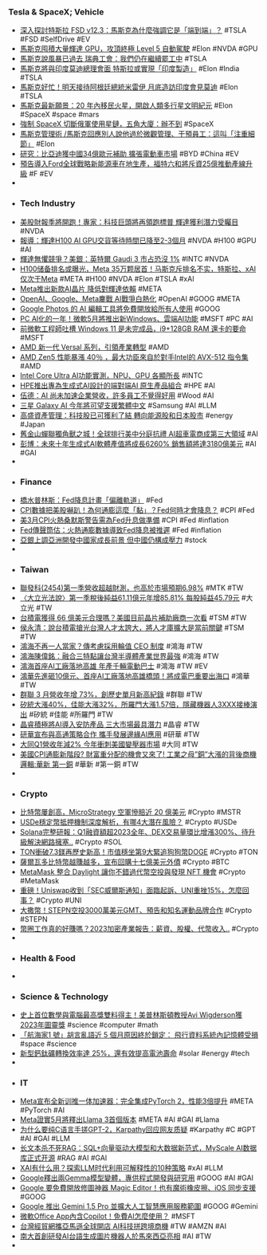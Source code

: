### Tesla & SpaceX; Vehicle
- [深入探討特斯拉 FSD v12.3：馬斯克為什麼強調它是「端到端」？](https://www.inside.com.tw/article/34720-what-is-tesla-fsd-v123-end-to-end) #TSLA #FSD #SelfDrive #EV
- [馬斯克囤積大量輝達 GPU，攻頂終極 Level 5 自動駕駛](https://technews.tw/2024/04/09/elon-musk-is-stocking-up-on-nvidia-gpus/) #Elon #NVDA #GPU
- [馬斯克說風暴已過去 瑞典工會：我們仍在繼續罷工中](https://news.cnyes.com/news/id/5520735) #TSLA
- [馬斯克將與印度莫迪總理會面 特斯拉或實現「印度製造」](https://tw.news.yahoo.com/馬斯克將與印度莫迪總理會面-特斯拉或實現-印度製造-072633465.html) #Elon #India #TSLA
- [馬斯克好忙！明天接待阿根廷總統米雷伊 月底造訪印度會見莫迪](https://money.udn.com/money/story/5599/7891958) #Elon #TSLA
- [馬斯克最新願景：20 年內移民火星，開啟人類多行星文明紀元](https://technews.tw/2024/04/11/elon-musk-to-mars/) #Elon #SpaceX #space #mars
- [強制 SpaceX 切斷俄軍使用星鏈，五角大廈：辦不到](https://technews.tw/2024/04/11/the-pentagon-cant-force-spacex-to-cut-the-starlink-service-from-the-russian-forces/) #SpaceX
- [馬斯克管理術 /馬斯克回應別人說他過於微觀管理、干預員工：這叫「注重細節」](https://www.techbang.com/posts/114384-musk-responds-to-excessive-interference-with-employees-its) #Elon
- [研究：比亞迪獲中國34億歐元補助 擴張電動車市場](https://news.cnyes.com/news/id/5520655) #BYD #China #EV
- [預告導入Ford全球戰略新能源車在地生產，福特六和將斥資25億推動產線升級](https://news.u-car.com.tw/news/article/78044) #F #EV
-
- ### Tech Industry
- [美股財報季將開跑！專家：科技巨頭將再領跑標普 輝達獲利潛力受矚目](https://news.cnyes.com/news/id/5521584) #NVDA
- [報導：輝達H100 AI GPU交貨等待時間已降至2-3個月](https://news.cnyes.com/news/id/5521665) #NVDA #H100 #GPU #AI
- [輝達無懼競爭？美銀：英特爾 Gaudi 3 市占恐沒 1%](https://technews.tw/2024/04/11/nvidias-recent-slide-is-a-refreshing-noise/) #INTC #NVDA
- [H100储备排名或曝光，Meta 35万颗居首！马斯克斥排名不实，特斯拉、xAI仅次于Meta](https://m.zhidx.com/p/419959.html) #META #H100 #NVDA #Elon #TSLA #xAI
- [Meta推出新款AI晶片 降低對輝達依賴](https://news.cnyes.com/news/id/5520868) #META
- [OpenAI、Google、Meta鏖戰 AI戰爭白熱化](https://tw.news.yahoo.com/openai-google-meta鏖戰-ai戰爭白熱化-072329758.html) #OpenAI #GOOG #META
- [Google Photos 的 AI 編輯工具將免費開放給所有人使用](https://tw.news.yahoo.com/google-photos-enhanced-editing-tools-will-no-longer-require-a-subscription-101849601.html) #GOOG
- [PC AI化的一年！微軟5月將推出新Windows、雲端AI功能](https://news.cnyes.com/news/id/5520977) #MSFT #PC #AI
- [前微軟工程師吐槽 Windows 11 是未完成品，i9+128GB RAM 還卡的要命](https://www.kocpc.com.tw/archives/542339) #MSFT
- [AMD 新一代 Versal 系列，引領產業轉型](https://statementdog.com/news/5575) #AMD
- [AMD Zen5 性能暴漲 40％ ，最大功臣來自於對手Intel的 AVX-512 指令集](https://www.techbang.com/posts/114359-the-secret-to-the-40-increase-in-amd-zen5-performance-the) #AMD
- [Intel Core Ultra AI功能實測，NPU、GPU 各顯所長](https://www.techbang.com/posts/114320-intel-core-ultra-ai) #INTC
- [HPE推出專為生成式AI設計的端對端AI 原生產品組合](https://news.taiwannet.com.tw/c-1/126158/HPE推出專為生成式AI設計的端對端AI原生產品組合.html) #HPE #AI
- [伍德：AI 尚未加速企業營收，許多員工不覺得好用](https://finance.technews.tw/2024/04/11/cathie-wood-thinks-nvidia-has-more-to-prove/) #Wood #AI
- [三星 Galaxy AI 今年將可望支援繁體中文](https://m.eprice.com.tw/mobile/talk/4523/5808842/1) #Samsung #AI #LLM
- [高盛資產管理：科技股已可獲利了結 轉向能源股和日本股市](https://news.cnyes.com/news/id/5521629) #energy #Japan
- [舊金山蟬聯獨角獸之城！全球排行美中分庭抗禮 AI超車電商成第三大領域](https://news.cnyes.com/news/id/5521596) #AI
- [彭博：未來十年生成式AI軟體產值將成長6260% 銷售額將達3180億美元](https://news.cnyes.com/news/id/5521599) #AI #GAI
-
- ### Finance
- [橋水普林斯：Fed降息計畫「偏離軌道」](https://news.cnyes.com/news/id/5520706) #Fed
- [CPI數據把美股嚇趴！為何通膨這麼「黏」？Fed何時才會降息？](https://www.wealth.com.tw/articles/43350915-c969-40c9-8369-07f1dd696c45) #CPI #Fed
- [美3月CPI火熱桑默斯警告需為Fed升息做準備](https://news.cnyes.com/news/id/5520972) #CPI #Fed #inflation
- [Fed傳聲筒估：火熱通膨數​​據導致Fed降息被推遲](https://news.cnyes.com/news/id/5520969) #Fed #inflation
- [亞銀上調亞洲開發中國家成長前景 但中國仍構成壓力](https://news.cnyes.com/news/id/5521078) #stock
-
- ### Taiwan
- [聯發科(2454)第一季營收超越財測，也高於市場預期6.98%](https://uanalyze.com.tw/articles/237605033) #MTK #TW
- [〈大立光法說〉第一季稅後純益61.11億元年增85.81% 每股純益45.79元](https://news.cnyes.com/news/id/5521660) #大立光 #TW
- [台積電獲得 66 億美元合理嗎？美國目前晶片補助廠商一次看](https://technews.tw/2024/04/11/us-chips-act-funding/) #TSM #TW
- [侯永清：說台積電搶光台灣人才太誇大，將人才庫擴大是當前關鍵](https://finance.technews.tw/2024/04/11/it-is-an-exaggeration-to-say-that-tsmc-has-stolen-all-taiwanese-talents/) #TSM #TW
- [鴻海不再一人當家？傳考慮採用輪值 CEO 制度](https://finance.technews.tw/2024/04/11/hon-hai-is-no-longer-in-charge-of-the-business-alone/) #鴻海 #TW
- [鴻海陳偉銘：融合三特點讓台灣半導體產業世界最強](https://finance.technews.tw/2024/04/11/three-characteristics-make-taiwan-the-strongest-semiconductor-in-the-world/) #鴻海 #TW
- [鴻海首座AI工廠落地高雄 年產千輛電動巴士](https://money.udn.com/money/story/5612/7892616) #鴻海 #TW #EV
- [鴻華先進砸10億元、首座AI工廠落地高雄橋頭！將成電巴重要出海口](https://www.wealth.com.tw/articles/2a5efec6-3193-41c4-97e6-6e0f3395fe3e) #鴻華 #TW
- [群聯 3 月營收年增 73%，創歷史單月新高紀錄](https://finance.technews.tw/2024/04/10/phisons-revenue-in-march-hit-a-record-high-in-a-single-month/) #群聯 #TW
- [矽統大漲40%，佳能大漲32%，所羅門大漲1.57倍，隱藏機器人3XXX接棒演出](https://news.cnyes.com/news/id/5521732) #矽統 #佳能 #所羅門 #TW
- [晶睿積極將AI導入安防產品 三大市場最具潛力](https://news.cnyes.com/news/id/5521910) #晶睿 #TW
- [研華宣布與高通策略合作 攜手發展邊緣AI應用](https://news.cnyes.com/news/id/5520707) #研華 #TW
- [大同Q1營收年減2% 今年衝刺美國變壓器市場](https://news.cnyes.com/news/id/5520486) #大同 #TW
- [美國CPI通膨新階段? 財富重分配的機會又來了! 工業之母”銅”大漲的背後商機邏輯:華新 第一銅](https://news.cnyes.com/news/id/5521914) #華新 #第一銅 #TW
-
- ### Crypto
- [比特幣屢創高，MicroStrategy 空軍慘賠近 20 億美元](https://finance.technews.tw/2024/04/11/microstrategy-leads-crypto-sector-short-losses-with-2-bln-hit-since-march/) #Crypto #MSTR
- [USDe穩定幣抵押機制深度解析，有哪4大潛在風險？](https://www.blocktempo.com/what-potential-risks-in-stablecoin-usde/) #Crypto #USDe
- [Solana完整研報：Q1融資額超2023全年、DEX交易量環比增漲300%、待升級解決網路擁塞..](https://www.blocktempo.com/state-of-solana-q1-2024/) #Crypto #SOL
- [TON衝破7.3鎂再歷史新高！市值穩坐第9大緊追狗狗幣DOGE](https://www.blocktempo.com/ton-hits-another-all-time-high-of-7-point-3/) #Crypto #TON
- [薩爾瓦多比特幣越賺越多，宣布回購十七億美元外債](https://abmedia.io/el-salvador-announces-the-purchase-offer-for-external-debt) #Crypto #BTC
- [MetaMask 整合 Daylight 讓你不錯過代幣空投與發現 NFT 機會](https://abmedia.io/metamask-daylight-integration-eligible-airdrops) #Crypto #MetaMask
- [重磅！Uniswap收到「SEC威爾斯通知」面臨起訴、UNI重挫15%，怎麼回事？](https://www.blocktempo.com/uniswap-receives-sec-wells-notice/) #Crypto #UNI
- [大撒幣！STEPN空投3000萬美元GMT、預告和知名運動品牌合作](https://www.blocktempo.com/stepn-airdrops-100-million-gmt-tokens-to-users/) #Crypto #STEPN
- [幣圈工作真的好賺嗎？2023加密產業報告：薪資、股權、代幣收入..](https://www.blocktempo.com/2023-crypto-salary-report-salaries-equity-token-algorithms/) #Crypto
-
- ### Health & Food
-
- ### Science & Technology
- [史上首位數學與電腦最高獎雙料得主！美普林斯頓教授Avi Wigderson獲2023年圖靈獎](https://news.cnyes.com/news/id/5521018) #science #computer #math
- [「航海家1 號」胡言亂語近 5 個月原因終於鎖定： 飛行資料系統內記憶體受損](https://www.techbang.com/posts/114316-voyager-1-babbling-gibberish-for-almost-5-months-the-reason) #space #science
- [新型鈣鈦礦轉換效率達 25%，還有效提高電池壽命](https://technews.tw/2024/04/11/perovskite-cells/) #solar #energy #tech
-
- ### IT
- [Meta宣布全新训推一体加速器：完全集成PyTorch 2，性能3倍提升](https://www.jiqizhixin.com/articles/2024-04-11-4) #META #PyTorch #AI
- [Meta證實5月將釋出Llama 3首個版本](https://www.ithome.com.tw/news/162231) #META #AI #GAI #Llama
- [为什么要纯C语言手搓GPT-2，Karpathy回应网友质疑](https://www.jiqizhixin.com/articles/2024-04-11-5) #Karpathy #C #GPT #AI #GAI #LLM
- [长文本杀不死RAG：SQL+向量驱动大模型和大数据新范式，MyScale AI数据库正式开源](https://www.jiqizhixin.com/articles/2024-04-11-7) #RAG #AI #GAI
- [XAI有什么用？探索LLM时代利用可解释性的10种策略](https://www.jiqizhixin.com/articles/2024-04-11-3) #xAI #LLM
- [Google釋出兩Gemma模型變體，專供程式開發與研究用](https://www.ithome.com.tw/news/162234) #GOOG #AI #GAI
- [Google 要免費開放修圖神器 Magic Editor！也有魔術橡皮擦、iOS 同步支援](https://www.inside.com.tw/article/34718-google-ai-features-to-all-google-photo-users) #GOOG
- [Google 推出 Gemini 1.5 Pro 並擴大人工智慧應用服務範圍](https://www.cool3c.com/article/213663) #GOOG #Gemini
- [微軟Office App內含Copilot！免費AI怎麼使用？](https://www.gvm.com.tw/article/111713) #MSFT
- [台灣經貿網攜亞馬遜全球開店 AI科技拼跨境商機](https://tw.news.yahoo.com/台灣經貿網攜亞馬遜全球開店-ai科技拼跨境商機-095614595.html) #TW #AMZN #AI
- [南大首創研發AI台語生成圖片機器人於馬來西亞亮相](https://www.cna.com.tw/postwrite/chi/367741) #AI #TW
-